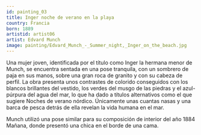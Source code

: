 ```yaml
---
id: painting_03
title: Inger noche de verano en la playa
country: Francia
born: 1889
artistid: artist06
artist: Edvard Munch
image: painting/Edvard_Munch_-_Summer_night,_Inger_on_the_beach.jpg
---
```

Una mujer joven, identificada por el título como Inger la hermana menor de Munch, se encuentra sentada en una pose tranquila, con un sombrero de paja en sus manos, sobre una gran roca de granito y con su cabeza de perfil. La obra presenta unos contrastes de colorido conseguidos con los blancos brillantes del vestido, los verdes del musgo de las piedras y el azul-púrpura del agua del mar, lo que ha dado a títulos alternativos como el que sugiere Noches de verano nórdico. Únicamente unas cuantas nasas y una barca de pesca detrás de ella revelan la vida humana en el mar.

Munch utilizó una pose similar para su composición de interior del año 1884 Mañana, donde presentó una chica en el borde de una cama.